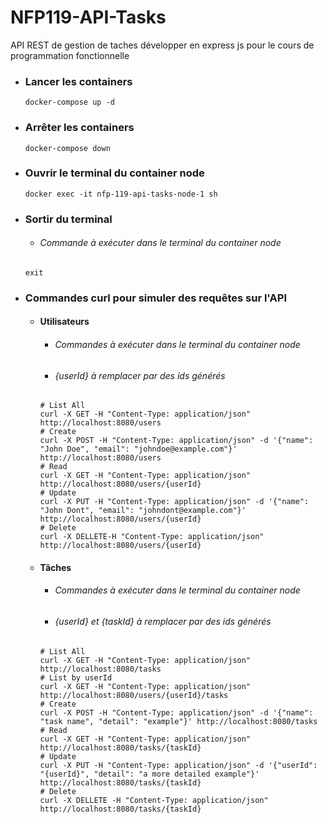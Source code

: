 # NFP119-API-Tasks
API REST de gestion de taches développer en express js pour le cours de programmation fonctionnelle

- ### Lancer les containers

  ```Shell
  docker-compose up -d
  ```

- ### Arrêter les containers

  ```Shell
  docker-compose down
  ```

- ### Ouvrir le terminal du container node

  ```Shell
  docker exec -it nfp-119-api-tasks-node-1 sh
  ```

- ### Sortir du terminal

  - ###### Commande à exécuter dans le terminal du container node

  ```Shell
  exit
  ```

- ### Commandes curl pour simuler des requêtes sur l'API

  - #### Utilisateurs

    - ###### Commandes à exécuter dans le terminal du container node
    - ###### {userId} à remplacer par des ids générés
        
    ```shell 
    # List All
    curl -X GET -H "Content-Type: application/json" http://localhost:8080/users
    # Create
    curl -X POST -H "Content-Type: application/json" -d '{"name": "John Doe", "email": "johndoe@example.com"}' http://localhost:8080/users
    # Read
    curl -X GET -H "Content-Type: application/json" http://localhost:8080/users/{userId}
    # Update
    curl -X PUT -H "Content-Type: application/json" -d '{"name": "John Dont", "email": "johndont@example.com"}' http://localhost:8080/users/{userId}
    # Delete
    curl -X DELLETE-H "Content-Type: application/json" http://localhost:8080/users/{userId}
    ```

  - #### Tâches

      - ###### Commandes à exécuter dans le terminal du container node
      - ###### {userId} et {taskId} à remplacer par des ids générés
    
    ```shell
    # List All
    curl -X GET -H "Content-Type: application/json" http://localhost:8080/tasks
    # List by userId
    curl -X GET -H "Content-Type: application/json" http://localhost:8080/users/{userId}/tasks
    # Create
    curl -X POST -H "Content-Type: application/json" -d '{"name": "task name", "detail": "example"}' http://localhost:8080/tasks
    # Read
    curl -X GET -H "Content-Type: application/json" http://localhost:8080/tasks/{taskId}
    # Update
    curl -X PUT -H "Content-Type: application/json" -d '{"userId": "{userId}", "detail": "a more detailed example"}' http://localhost:8080/tasks/{taskId}
    # Delete
    curl -X DELLETE -H "Content-Type: application/json" http://localhost:8080/tasks/{taskId}
    ```